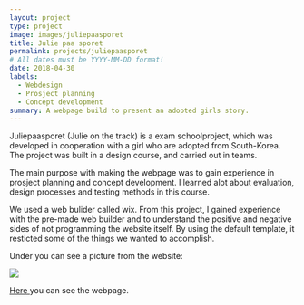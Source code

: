 ```yaml
---
layout: project
type: project
image: images/juliepaasporet
title: Julie paa sporet 
permalink: projects/juliepaasporet
# All dates must be YYYY-MM-DD format!
date: 2018-04-30
labels:
  - Webdesign 
  - Prosject planning 
  - Concept development
summary: A webpage build to present an adopted girls story.
---
```

Juliepaasporet (Julie on the track) is a exam schoolproject, which was developed in cooperation with a girl who are adopted from South-Korea. The project was built in a design course, and carried out in teams.

The main purpose with making the webpage was to gain experience in prosject planning and concept development. I learned alot about evaluation, design processes and testing methods in this course. 

We used a web bulider called wix. From this project, I gained experience with the pre-made web builder and to understand the positive and negative sides of not programming the website itself. By using the default template, it resticted some of the things we wanted to accomplish. 

Under you can see a picture from the website: 
<div class="ui small rounded images">
  <img class="ui image" src="../images/kart">
</div>

<a href="https://juliepaasporet.wixsite.com/juliepaasporet">Here </a> you can see the webpage. 
